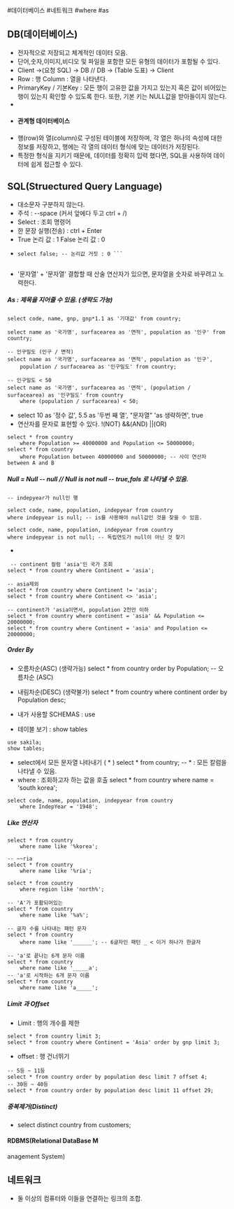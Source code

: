 #데이터베이스 #네트워크 #where #as 


## DB(데이터베이스)
- 전자적으로 저장되고 체계적인 데이터 모음. 
- 단어,숫자,이미지,비디오 및 파일을 포함한 모든 유형의 데이터가 포함될 수 있다.
- Client ->(요청 SQL) -> DB // DB -> (Table 도표) -> Client 
- Row : 행   Column : 열을 나타낸다.
- PrimaryKey / 기본Key : 모든 행이 고유한 값을 가지고 있는지 혹은 값이 비어있는 행이 있는지 확인할 수 있도록 한다. 또한, 기본 키는 NULL값을 받아들이지 않는다.
- 
 - #### 관계형 데이터베이스  
 - 행(row)와 열(column)로 구성된 테이블에 저장하며, 각 열은 하나의 속성에 대한 정보를 저장하고, 행에는 각 열의 데이터 형식에 맞는 데이터가 저장된다.
 - 특정한 형식을 지키기 때문에, 데이터를 정확히 입력 했다면, SQL을 사용하여 데이터에 쉽게 접근할 수 있다. 
 
## SQL(Struectured Query Language)
- 대소문자 구분하지 않는다. 
- 주석 : --space (커서 앞에다 두고 ctrl + /)
- Select : 조회 명령어
- 한 문장 실행(전송) : ctrl + Enter
- True 논리 값 : 1       False 논리 값 : 0 
- ```select true; -- 논리값 참 : 1
  select false; -- 논리값 거짓 : 0 ```


- '문자열' + '문자열' 결합할 때 산술 연산자가 있으면, 문자열을 숫자로 바꾸려고 노력한다.
##### As : 제목을 지어줄 수 있음. (생략도 가능)
```-- gnp와 gnp 1.1배를 함께 보고싶을 때
select code, name, gnp, gnp*1.1 as '기대값' from country;

select name as '국가명', surfacearea as '면적', population as '인구' from country;

-- 인구밀도 (인구 / 면적)
select name as '국가명', surfacearea as '면적', population as '인구',
	population / surfacearea as '인구밀도' from country;

-- 인구밀도 < 50
select name as '국가명', surfacearea as '면적', (population / surfacearea) as '인구밀도' from country
	where (population / surfacearea) < 50;
```

- select 10 as '정수 값', 5.5 as '두번 째 열', "문자열" 'as 생략하면', true 
- 연산자를 문자로 표현할 수 있다. !(NOT) &&(AND) ||(OR)
```-- 4천만 ~ 5천만 사이 
select * from country
	where Population >= 40000000 and Population <= 50000000;    
select * from country
	where Population between 40000000 and 50000000; -- 사이 연산자 between A and B
```

##### Null = Null -- null       // Null is not null -- true,fals 로 나타낼 수 있음.
```select code, name, population, indepyear from country;
-- indepyear가 null인 행

select code, name, population, indepyear from country
where indepyear is null; -- is를 사용해야 null값인 것을 찾을 수 있음.

select code, name, population, indepyear from country
where indepyear is not null; -- 독립연도가 null이 아닌 것 찾기 
```
- 
```
 -- continent 컬럼 'asia'인 국가 조회
select * from country where Continent = 'asia';

-- asia제외
select * from country where Continent != 'asia';
select * from country where Continent <> 'asia';

-- continent가 'asia이면서, population 2천만 이하 
select * from country where continent = 'asia' && Population <= 20000000;
select * from country where Continent = 'asia' and Population <= 20000000;
```
##### Order By
- 오름차순(ASC) (생략가능)
	select * from country order by Population; -- 오름차순 (ASC)

- 내림차순(DESC) (생략불가)
	select * from country where continent order by Population desc; 
- 내가 사용할 SCHEMAS : use
- 테이블 보기 : show tables 
```
use sakila;
show tables; 
```

- select에서 모든 문자열 나타내기 ( * )
	select * from country;             -- * : 모든 칼럼을 나타낼 수 있음.
- where : 조회하고자 하는 값을 호출 
	select * from country where name = 'south korea'; 
```-- 독립연도가 1948년인 국가 조회 
select code, name, population, indepyear from country 
	where IndepYear = '1948';
```
##### Like 연산자
```-- ~~korea
select * from country
	where name like '%korea';

-- ~~ria
select * from country
	where name like '%ria';

select * from country
	where region like 'north%';
    
-- 'A'가 포홤되어있는 
select * from country
	where name like '%a%'; 
    
-- 글자 수를 나타내는 패턴 문자
select * from country
	where name like '______'; -- 6글자인 패턴 _ < 이거 하나가 한글자 
    
-- 'a'로 끝나는 6개 문자 이름 
select * from country
	where name like '_____a';
-- 'a'로 시작하는 6개 문자 이름     
select * from country
	where name like 'a_____';
```

##### Limit 과 Offset
- Limit : 행의 개수를 제한 
```
select * from country limit 3; 
select * from country where Continent = 'Asia' order by gnp limit 3;
```

- offset : 행 건너뛰기 
```
-- 5등 ~ 11등
select * from country order by population desc limit 7 offset 4;
-- 30등 ~ 40등
select * from country order by population desc limit 11 offset 29;

```
##### 중복제거(Distinct)
- select distinct country from customers; 
#### RDBMS(Relational DataBase M
anagement System)
 

## 네트워크
- 둘 이상의 컴퓨터와 이들을 연결하는 링크의 조합.


